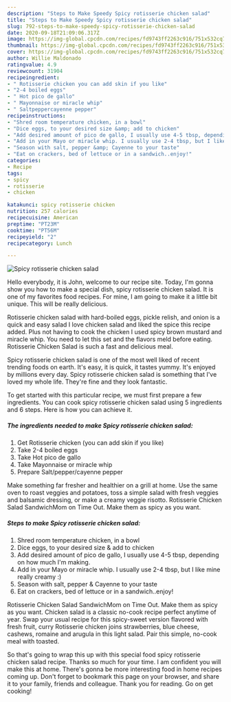 ```yaml
---
description: "Steps to Make Speedy Spicy rotisserie chicken salad"
title: "Steps to Make Speedy Spicy rotisserie chicken salad"
slug: 792-steps-to-make-speedy-spicy-rotisserie-chicken-salad
date: 2020-09-18T21:09:06.317Z
image: https://img-global.cpcdn.com/recipes/fd9743ff2263c916/751x532cq70/spicy-rotisserie-chicken-salad-recipe-main-photo.jpg
thumbnail: https://img-global.cpcdn.com/recipes/fd9743ff2263c916/751x532cq70/spicy-rotisserie-chicken-salad-recipe-main-photo.jpg
cover: https://img-global.cpcdn.com/recipes/fd9743ff2263c916/751x532cq70/spicy-rotisserie-chicken-salad-recipe-main-photo.jpg
author: Willie Maldonado
ratingvalue: 4.9
reviewcount: 31904
recipeingredient:
- " Rotisserie chicken you can add skin if you like"
- "2-4 boiled eggs"
- " Hot pico de gallo"
- " Mayonnaise or miracle whip"
- " Saltpeppercayenne pepper"
recipeinstructions:
- "Shred room temperature chicken, in a bowl"
- "Dice eggs, to your desired size &amp; add to chicken"
- "Add desired amount of pico de gallo, I usually use 4-5 tbsp, depending on how much I&#39;m making."
- "Add in your Mayo or miracle whip. I usually use 2-4 tbsp, but I like mine really creamy :)"
- "Season with salt, pepper &amp; Cayenne to your taste"
- "Eat on crackers, bed of lettuce or in a sandwich..enjoy!"
categories:
- Recipe
tags:
- spicy
- rotisserie
- chicken

katakunci: spicy rotisserie chicken 
nutrition: 257 calories
recipecuisine: American
preptime: "PT23M"
cooktime: "PT56M"
recipeyield: "2"
recipecategory: Lunch

---
```



![Spicy rotisserie chicken salad](https://img-global.cpcdn.com/recipes/fd9743ff2263c916/751x532cq70/spicy-rotisserie-chicken-salad-recipe-main-photo.jpg)

Hello everybody, it is John, welcome to our recipe site. Today, I'm gonna show you how to make a special dish, spicy rotisserie chicken salad. It is one of my favorites food recipes. For mine, I am going to make it a little bit unique. This will be really delicious.

Rotisserie chicken salad with hard-boiled eggs, pickle relish, and onion is a quick and easy salad I love chicken salad and liked the spice this recipe added. Plus not having to cook the chicken I used spicy brown mustard and miracle whip. You need to let this set and the flavors meld before eating. Rotisserie Chicken Salad is such a fast and delicious meal.

Spicy rotisserie chicken salad is one of the most well liked of recent trending foods on earth. It's easy, it is quick, it tastes yummy. It's enjoyed by millions every day. Spicy rotisserie chicken salad is something that I've loved my whole life. They're fine and they look fantastic.


To get started with this particular recipe, we must first prepare a few ingredients. You can cook spicy rotisserie chicken salad using 5 ingredients and 6 steps. Here is how you can achieve it.

<!--inarticleads1-->

##### The ingredients needed to make Spicy rotisserie chicken salad:

1. Get  Rotisserie chicken (you can add skin if you like)
1. Take 2-4 boiled eggs
1. Take  Hot pico de gallo
1. Take  Mayonnaise or miracle whip
1. Prepare  Salt/pepper/cayenne pepper


Make something far fresher and healthier on a grill at home. Use the same oven to roast veggies and potatoes, toss a simple salad with fresh veggies and balsamic dressing, or make a creamy veggie risotto. Rotisserie Chicken Salad SandwichMom on Time Out. Make them as spicy as you want. 

<!--inarticleads2-->

##### Steps to make Spicy rotisserie chicken salad:

1. Shred room temperature chicken, in a bowl
1. Dice eggs, to your desired size &amp; add to chicken
1. Add desired amount of pico de gallo, I usually use 4-5 tbsp, depending on how much I&#39;m making.
1. Add in your Mayo or miracle whip. I usually use 2-4 tbsp, but I like mine really creamy :)
1. Season with salt, pepper &amp; Cayenne to your taste
1. Eat on crackers, bed of lettuce or in a sandwich..enjoy!


Rotisserie Chicken Salad SandwichMom on Time Out. Make them as spicy as you want. Chicken salad is a classic no-cook recipe perfect anytime of year. Swap your usual recipe for this spicy-sweet version flavored with fresh fruit, curry Rotisserie chicken joins strawberries, blue cheese, cashews, romaine and arugula in this light salad. Pair this simple, no-cook meal with toasted. 

So that's going to wrap this up with this special food spicy rotisserie chicken salad recipe. Thanks so much for your time. I am confident you will make this at home. There's gonna be more interesting food in home recipes coming up. Don't forget to bookmark this page on your browser, and share it to your family, friends and colleague. Thank you for reading. Go on get cooking!
